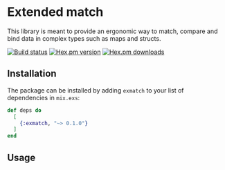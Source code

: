 # Extended match

This library is meant to provide an ergonomic way to match,
compare and bind data in complex types such as maps and structs.

[![Build status](https://github.com/RumataEstor/exmatch/actions/workflows/ci/badge.svg)](https://github.com/RumataEstor/exmatch/actions)
[![Hex.pm version](https://img.shields.io/hexpm/v/exmatch.svg)](http://hex.pm/packages/exmatch)
[![Hex.pm downloads](https://img.shields.io/hexpm/dt/exmatch.svg)](https://hex.pm/packages/exmatch)

## Installation

The package can be installed by adding `exmatch` to your list of dependencies in `mix.exs`:

```elixir
def deps do
  [
    {:exmatch, "~> 0.1.0"}
  ]
end
```

## Usage

